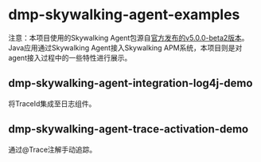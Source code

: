 # dmp-skywalking-agent-examples
注意：本项目使用的Skywalking Agent包源自[官方发布的v5.0.0-beta2版本](http://skywalking.apache.org/downloads/)。
Java应用通过Skywalking Agent接入Skywalking APM系统，本项目则是对agent接入过程中的一些特性进行展示。

## dmp-skywalking-agent-integration-log4j-demo
将TraceId集成至日志组件。

## dmp-skywalking-agent-trace-activation-demo
通过@Trace注解手动追踪。
